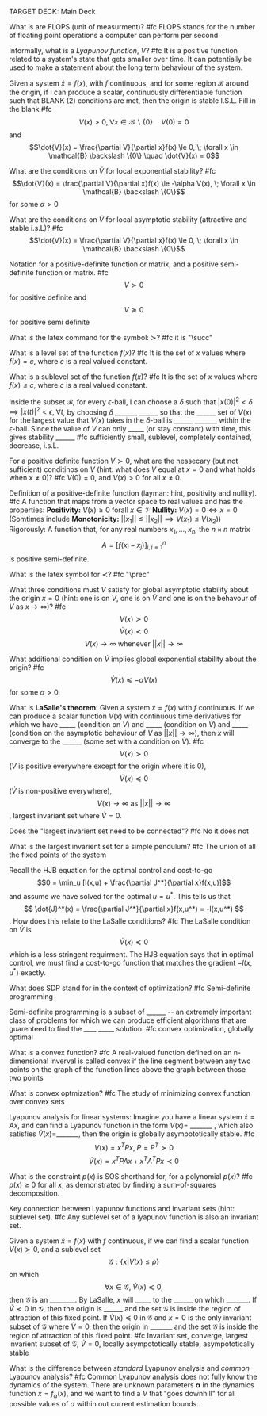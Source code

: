 TARGET DECK: Main Deck

What is are FLOPS (unit of measurment)? #fc 
FLOPS stands for the number of floating point operations a computer can perform per second 
<!--ID: 1621985379925-->

Informally, what is a *Lyapunov function*, $V$? #fc
It is a positive function related to a system's state that gets smaller over time. It can potentially be used to make a statement about the long term behaviour of the system.
<!--ID: 1621986549981-->

Given a system $\dot{x} = f(x)$, with $f$ continuous, and for some region $\mathcal{B}$ around the origin, if I can produce a scalar, continuously differentiable function such that BLANK (2) conditions are met, then the origin is stable I.S.L. Fill in the blank #fc
$$V(x) > 0, \; \forall x \in \mathcal{B} \backslash \{0\} \quad V(0) =0 $$
and 
$$\dot{V}(x) = \frac{\partial V}{\partial x}f(x) \le 0, \; \forall x \in \mathcal{B} \backslash \{0\} \quad \dot{V}(x) = 0$$
<!--ID: 1621987217400-->


What are the conditions on $\dot{V}$ for local exponential stability? #fc 
$$\dot{V}(x) = \frac{\partial V}{\partial x}f(x) \le -\alpha V(x), \; \forall x \in \mathcal{B} \backslash \{0\}$$
for some $\alpha >0$
<!--ID: 1621987217424--> 

What are the conditions on $\dot{V}$ for local asymptotic stability (attractive and stable i.s.L)? #fc 
$$\dot{V}(x) = \frac{\partial V}{\partial x}f(x) \le 0, \; \forall x \in \mathcal{B} \backslash \{0\}$$
<!--ID: 1621987217428-->

Notation for a positive-definite function or matrix, and a positive semi-definite function or matrix. #fc 
$$V \succ 0$$ for positive definite and 
$$V \succeq 0$$ for positive semi definite 
<!--ID: 1621987376025-->


What is the latex command for the symbol: $\succ$? #fc 
it is "\succ"
<!--ID: 1621987376035-->

What is a level set of the function $f(x)$? #fc 
It is the set of $x$ values where $f(x) = c$, where $c$ is a real valued constant.
<!--ID: 1622028154183-->


What is a sublevel set of the function $f(x)$? #fc 
It is the set of $x$ values where $f(x) \le c$, where $c$ is a real valued constant. 
<!--ID: 1622028154217-->

Inside the subset $\mathcal B$, for every $\epsilon$-ball, I can choose a $\delta$ such that $|x(0)|^2 < \delta \implies |x(t)|^2 < \epsilon, \; \forall t$, by choosing $\delta$ \_\_\_\_\_\_\_ \_\_\_\_\_\_ so that the \_\_\_\_\_\_ set of $V(x)$ for the largest value that $V(x)$ takes in the $\delta$-ball is \_\_\_\_\_\_ \_\_\_\_\_\_\_ within the $\epsilon$-ball. Since the value of $V$ can only \_\_\_\_\_ (or stay constant) with time, this gives stability \_\_\_\_\_\_ #fc
sufficiently small, sublevel, completely contained, decrease, i.s.L.
<!--ID: 1622028481192-->

For a positive definite function $V \succ 0$, what are the nessecary (but not sufficient) conditinos on $V$ (hint: what does $V$ equal at $x = 0$ and what holds when $x \ne 0$)? #fc 
$V(0) = 0$, and $V(x) > 0$ for all $x \ne 0$. 
<!--ID: 1622029234245-->

Definition of a positive-definite function (layman: hint, positivity and nullity). #fc 
A function that maps from a vector space to real values and has the properties:
**Positivity:** $V(x) \ge 0$ forall $x \in \mathcal V$
**Nullity:** $V(x) = 0 \iff x = 0$
(Somtimes include **Monotonicity:** $||x_1|| \le ||x_2|| \implies V(x_1) \le V(x_2)$)
Rigorously:
A function that, for any real numbers $x_1, ..., x_n$, the $n \times n$ matrix
$$A = [f(x_i - x_j)]^n_{i,j=1}$$ is positive semi-definite. 
<!--ID: 1622030002966-->

What is the latex symbol for $\prec$? #fc 
"\prec"
<!--ID: 1622030314290-->


What three conditions must $V$ satisfy for global asymptotic stability about the origin $x = 0$ (hint: one is on $V$, one is on $\dot{V}$ and one is on the behavour of $V$ as $x \to \infty$)? #fc 
$$V(x) \succ 0$$
$$\dot{V}(x) \prec 0$$
$$V(x) \to \infty \text{ whenever } ||x||\to\infty$$
<!--ID: 1622030314329-->

What additional condition on $\dot{V}$ implies global exponential stability about the origin? #fc 
$$\dot{V}(x) \preceq -\alpha V(x)$$
for some $\alpha > 0$. 
<!--ID: 1622030921091-->



What is **LaSalle's theorem**: Given a system $\dot{x} = f(x)$ with $f$ continuous. If we can produce a scalar function $V(x)$ with continuous time derivatives for which we have \_\_\_\_\_ (condition on  $V$) and \_\_\_\_\_ (condition on $\dot{V}$) and \_\_\_\_\_ (condition on the asymptotic behaviour of $V$ as $||x|| \to \infty$), then $x$ will converge to the \_\_\_\_\_\_ (some set with a condition on $\dot{V}$). #fc 
$$V(x) \succ 0$$ ($V$ is positive everywhere except for the origin where it is $0$),
$$\dot{V}(x) \preceq 0$$
($\dot{V}$ is non-positive everywhere),
$$V(x) \to \infty \text{  as  } ||x|| \to \infty$$,
largest invariant set where $\dot{V} = 0$.
<!--ID: 1622030921129-->

Does the "largest invarient set need to be connected"? #fc 
No it does not
<!--ID: 1622034567016-->


What is the largest invarient set for a simple pendulum? #fc 
The union of all the fixed points of the system 
<!--ID: 1622034567060-->

Recall the HJB equation for the optimal control and cost-to-go
$$0 = \min_u [l(x,u) + \frac{\partial J^*}{\partial x}f(x,u)]$$ 
and assume we have solved for the optimal $u = u^*$. This tells us that
$$ \dot{J}^*(x) = \frac{\partial J^*}{\partial x}f(x,u^*) = -l(x,u^*) $$. 
How does this relate to the LaSalle conditions? #fc 
The LaSalle condition on $\dot{V}$ is 
$$\dot{V}(x) \preceq 0$$ 
which is a less stringent requirment. The HJB equation says that in optimal control, we must find a cost-to-go function that matches the gradient $-l(x, u^*)$ exactly. 
<!--ID: 1622034795292-->

What does SDP stand for in the context of optimization? #fc 
Semi-definite programming
<!--ID: 1622040394615-->


Semi-definite programming is a subset of \_\_\_\_\_\_ -- an extremely important class of problems for which we can produce efficient algorithms that are guarenteed to find the \_\_\_\_ \_\_\_\_\_ solution. #fc 
convex optimization,
globally optimal
<!--ID: 1622040394651-->


What is a convex function? #fc 
A real-valued function defined on an n-dimensional inverval is called convex if the line segment between any two points on the graph of the function lines above the graph between those two points
<!--ID: 1622040394655-->


What is convex optmization? #fc 
The study of minimizing convex function over convex sets 
<!--ID: 1622040394658-->

Lyapunov analysis for linear systems: Imagine you have a linear system $\dot{x} = Ax$, and can find a Lyapunov function in the form $V(x) =$ \_\_\_\_\_\_\_ , which also satisfies $\dot{V}(x)=$\_\_\_\_\_\_\_, then the origin is globally asympototically stable. #fc
$$V(x) = x^TPx, \; P = P^T \succ 0$$
$$\dot{V}(x) = x^TPAx + x^TA^TPx \prec 0$$
<!--ID: 1622042547944-->


What is the constraint $p(x)$ is SOS shorthand for, for a polynomial $p(x)$? #fc 
$p(x) \ge 0$ for all $x$, as demonstrated by finding a sum-of-squares decomposition. 
<!--ID: 1622042538391-->


Key connection between Lyapunov functions and invariant sets (hint: sublevel set). #fc 
Any sublevel set of a lyapunov function is also an invariant set.
<!--ID: 1622049552316-->


Given a system $\dot{x} = f(x)$ with $f$ continuous, if we can find a scalar function $V(x) \succ 0$, and a sublevel set
$$\mathcal G :\{ x | V(x) \le \rho\}$$
on which 
$$\forall x \in \mathcal{G}, \; \dot{V}(x) \preceq 0,$$
then $\mathcal G$ is an \_\_\_\_\_\_\_\_. By LaSalle, $x$ will \_\_\_\_\_ to the \_\_\_\_\_\_ on which \_\_\_\_\_\_\_. If $\dot{V} \prec 0$ in $\mathcal G$, then the origin is \_\_\_\_\_\_ and the set $\mathcal G$  is inside the region of attraction of this fixed point. If $\dot{V}(x) \preceq 0$ in $\mathcal G$ and $x=0$ is the only invariant subset of $\mathcal G$ where $\dot{V} = 0$, then the origin in \_\_\_\_\_\_\_  and the set $\mathcal G$ is inside the region of attraction of this fixed point. #fc 
Invariant set,
converge,
largest invarient subset of $\mathcal G$,
$\dot{V} = 0$,
locally asympototically stable,
asympototically stable
<!--ID: 1622050033196-->

What is the difference between *standard* Lyapunov analysis and *common* Lyapunov analysis? #fc 
Common Lyapunov analysis does not fully know the dynamics of the system. There are unknown parameters $\mathbf \alpha$ in the dynamics function $\dot{x} = f_\alpha (x)$, and we want to find a $V$ that "goes downhill" for all possible values of $\alpha$ within out current estimation bounds.
<!--ID: 1622546833938-->




